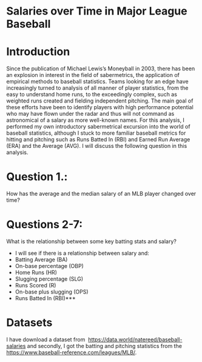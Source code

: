 # Salaries over Time in Major League Baseball
# Introduction
Since the publication of Michael Lewis’s Moneyball in 2003, there has been an explosion in
interest in the field of sabermetrics, the application of empirical methods to baseball statistics.
Teams looking for an edge have increasingly turned to analysis of all manner of player statistics,
from the easy to understand home runs, to the exceedingly complex, such as weighted runs
created and fielding independent pitching. The main goal of these efforts have been to identify
players with high performance potential who may have flown under the radar and thus will not
command as astronomical of a salary as more well-known names. For this analysis, I performed
my own introductory sabermetrical excursion into the world of baseball statistics, although I
stuck to more familiar baseball metrics for hitting and pitching such as Runs Batted In (RBI) and
Earned Run Average (ERA) and the Average (AVG). I will discuss the following question in this
analysis.



# Question 1.: 
How has the average and the median salary of an MLB player changed
over time?
# Questions 2-7:
What is the relationship between some key batting stats and salary?
- I will see if there is a relationship between salary and:
- Batting Average (BA)
- On-base percentage (OBP)
- Home Runs (HR)
- Slugging percentage (SLG)
- Runs Scored (R)
- On-base plus slugging (OPS)
- Runs Batted In (RBI)***

# Datasets
I have download a dataset from ​ https://data.world/natereed/baseball-salaries and secondly, I got
the batting and pitching statistics from the ​ https://www.baseball-reference.com/leagues/MLB/​ .

